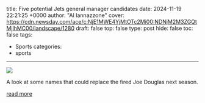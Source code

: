 title: Five potential Jets general manager candidates
date: 2024-11-19 22:21:25 +0000
author: "Al Iannazzone"
cover: https://cdn.newsday.com/ace/c:NjE1MWE4YjMtOTc2Mi00:NDNjM2M3ZGQtMjlhMC00/landscape/1280
draft: false
top: false
type: post
hide: false
toc: false
tags:
  - Sports
categories:
  - sports
---

![](https://cdn.newsday.com/ace/c:NjE1MWE4YjMtOTc2Mi00:NDNjM2M3ZGQtMjlhMC00/landscape/1280)

A look at some names that could replace the fired Joe Douglas next season.

[read more](https://www.newsday.com/sports/football/jets/jets-general-manager-candidates-o7kcza9y)
